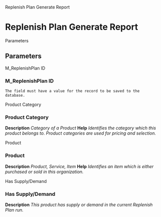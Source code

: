 
Replenish Plan Generate Report
# Replenish Plan Generate Report



Parameters
## Parameters


M_ReplenishPlan ID
### M_ReplenishPlan ID


```
The field must have a value for the record to be saved to the database.
```
Product Category
### Product Category

**Description**
 *Category of a Product*
**Help**
 *Identifies the category which this product belongs to.  Product categories are used for pricing and selection.*

Product
### Product

**Description**
 *Product, Service, Item*
**Help**
 *Identifies an item which is either purchased or sold in this organization.*

Has Supply/Demand
### Has Supply/Demand

**Description**
 *This product has supply or demand in the current Replenish Plan run.*
